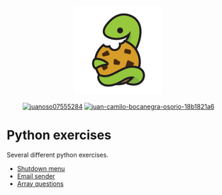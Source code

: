 <p align="center">
    <a href=#><img src="https://raw.githubusercontent.com/jbocane6/logos/main/otros/python.png" alt="python" width="200" /></a></p>
  
  <p align="center">
    <a href="https://twitter.com/juanoso07555284" target="blank"><img align="center" src="https://raw.githubusercontent.com/rahuldkjain/github-profile-readme-generator/master/src/images/icons/Social/twitter.svg" alt="juanoso07555284" height="30" width="40" /></a>
  <a href="https://linkedin.com/in/juan-camilo-bocanegra-osorio-18b1821a6" target="blank"><img align="center" src="https://raw.githubusercontent.com/rahuldkjain/github-profile-readme-generator/master/src/images/icons/Social/linked-in-alt.svg" alt="juan-camilo-bocanegra-osorio-18b1821a6" height="30" width="40" /></a>
  </p>

# Python exercises
Several different python exercises.

- [Shutdown menu](https://github.com/jbocane6/python_exercises/tree/master/shutdown_menu)
- [Email sender](https://github.com/jbocane6/python_exercises/tree/master/email_sender)
- [Array questions](https://github.com/jbocane6/python_exercises/tree/master/array_questions)
